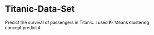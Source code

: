 # Titanic-Data-Set
Predict the survival of passengers in Titanic. I used K- Means clustering concept predict it.
